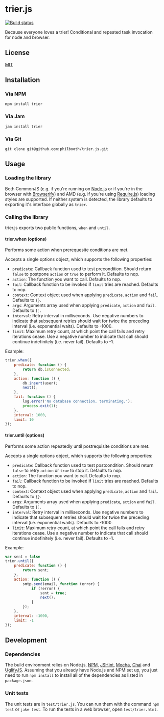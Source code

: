 # trier.js

[![Build status][ci-image]][ci-status]

Because everyone loves a trier!
Conditional
and repeated
task invocation
for node
and browser.

## License

[MIT][license]

## Installation

### Via NPM

```
npm install trier
```

### Via Jam

```
jam install trier
```

### Via Git

```
git clone git@github.com:philbooth/trier.js.git
```

## Usage

### Loading the library

Both
CommonJS
(e.g.
if you're running on [Node.js][node]
or if you're in the browser with [Browserify])
and AMD
(e.g. if you're using [Require.js][require])
loading styles are supported.
If neither system is detected,
the library defaults to
exporting it's interface globally
as `trier`.

### Calling the library

trier.js exports two public functions,
`when` and `until`.

#### trier.when (options)

Performs some action
when prerequesite conditions
are met.

Accepts a single options object,
which supports the following properties:

* `predicate`: Callback function used to test precondition.
  Should return `false` to postpone `action` or `true` to perform it.
  Defaults to nop.
* `action`: The function you want to call. Defaults to nop.
* `fail`: Callback function to be invoked if `limit` tries are reached.
  Defaults to nop.
* `context`: Context object used when applying `predicate`, `action` and `fail`.
  Defaults to `{}`.
* `args`: Arguments array used when applying `predicate`, `action` and `fail`.
  Defaults to `[]`.
* `interval`: Retry interval in milliseconds.
  Use negative numbers to indicate that subsequent retries should wait for twice the preceding interval
  (i.e. exponential waits).
  Defaults to -1000.
* `limit`: Maximum retry count, at which point the call fails and retry iterations cease.
  Use a negative number to indicate that call should continue indefinitely
  (i.e. never fail).
  Defaults to -1.

Example:
```javascript
trier.when({
    predicate: function () {
        return db.isConnected;
    },
    action: function () {
        db.insert(user);
        next();
    },
    fail: function () {
        log.error('No database connection, terminating.');
        process.exit(1);
    },
    interval: 1000,
    limit: 10
});
```

#### trier.until (options)

Performs some action repeatedly
until postrequisite conditions
are met.

Accepts a single options object,
which supports the following properties:

* `predicate`: Callback function used to test postcondition.
  Should return `false` to retry `action` or `true` to stop it.
  Defaults to nop.
* `action`: The function you want to call. Defaults to nop.
* `fail`: Callback function to be invoked if `limit` tries are reached.
  Defaults to nop.
* `context`: Context object used when applying `predicate`, `action` and `fail`.
  Defaults to `{}`.
* `args`: Arguments array used when applying `predicate`, `action` and `fail`.
  Defaults to `[]`.
* `interval`: Retry interval in milliseconds.
  Use negative numbers to indicate that subsequent retries should wait for twice the preceding interval
  (i.e. exponential waits).
  Defaults to -1000.
* `limit`: Maximum retry count, at which point the call fails and retry iterations cease.
  Use a negative number to indicate that call should continue indefinitely
  (i.e. never fail).
  Defaults to -1.

Example:
```javascript
var sent = false
trier.until({
    predicate: function () {
        return sent;
    },
    action: function () {
        smtp.send(email, function (error) {
            if (!error) {
                sent = true;
                next();
            }
        });
    },
    interval: -1000,
    limit: -1
});
```

## Development

### Dependencies

The build environment relies on
Node.js,
[NPM],
[JSHint],
[Mocha],
[Chai] and
[UglifyJS].
Assuming that you already have Node.js and NPM set up,
you just need to run `npm install`
to install all of the dependencies as listed in `package.json`.

### Unit tests

The unit tests are in `test/trier.js`.
You can run them with the command `npm test` or `jake test`.
To run the tests in a web browser,
open `test/trier.html`.

[ci-image]: https://secure.travis-ci.org/philbooth/trier.js.png?branch=master
[ci-status]: http://travis-ci.org/#!/philbooth/trier.js
[license]: https://github.com/philbooth/trier.js/blob/master/COPYING
[node]: http://nodejs.org/
[browserify]: http://browserify.org/
[require]: http://requirejs.org/
[npm]: https://npmjs.org/
[jshint]: https://github.com/jshint/node-jshint
[mocha]: http://visionmedia.github.com/mocha
[chai]: http://chaijs.com/
[uglifyjs]: https://github.com/mishoo/UglifyJS

